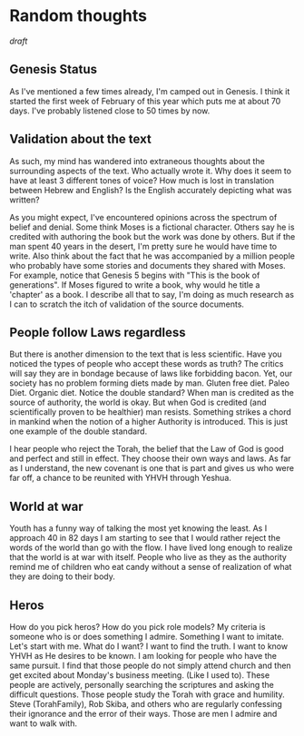 # Random thoughts

_draft_

## Genesis Status
As I've mentioned a few times already, I'm camped out in Genesis. I think it started the first week of February of this year which puts me at about 70 days. I've probably listened close to 50 times by now.

## Validation about the text
As such, my mind has wandered into extraneous thoughts about the surrounding aspects of the text. Who actually wrote it. Why does it seem to have at least 3 different tones of voice? How much is lost in translation between Hebrew and English? Is the English accurately depicting what was written? 

As you might expect, I've encountered opinions across the spectrum of belief and denial. Some think Moses is a fictional character. Others say he is credited with authoring the book but  the work was done by others. But if the man spent 40 years in the desert, I'm pretty sure he would have time to write. Also think about the fact that he was accompanied by a million people who probably have some stories and documents they shared with Moses. For example, notice that Genesis 5 begins with "This is the book of generations". If Moses figured to write a book, why would he title a 'chapter' as a book. I describe all that to say, I'm doing as much research as I can to scratch the itch of validation of the source documents.

## People follow Laws regardless
But there is another dimension to the text that is less scientific. Have you noticed the types of people who accept these words as truth? The critics will say they are in bondage because of laws like forbidding bacon. Yet, our society has no problem forming diets made by man. Gluten free diet. Paleo Diet.  Organic diet. Notice the double standard? When man is credited as the source of authority, the world is okay. But when God is credited (and scientifically proven to be healthier) man resists. Something strikes a chord in mankind when the notion of a higher Authority is introduced. This is just one example of the double standard.

I hear people who reject the Torah, the belief that the Law of God is good and perfect and still in effect. They choose their own ways and laws. As far as I understand, the new covenant is one that is part and gives us who were far off, a chance to be reunited with YHVH through Yeshua. 

## World at war
Youth has a funny way of talking the most yet knowing the least. As I approach 40 in 82 days I am starting to see that I would rather reject the words of the world than go with the flow. I have lived long enough to realize that the world is at war with itself. People who live as they as the authority remind me of children who eat candy without a sense of realization of what they are doing to their body. 

## Heros
How do you pick heros? How do you pick role models? My criteria is someone who is or does something I admire. Something I want to imitate. Let's start with me. What do I want? I want to find the truth. I want to know YHVH as He desires to be known. I am looking for people who have the same pursuit. I find that those people do not simply attend church and then get excited about Monday's business meeting. (Like I used to). These people are actively, personally searching the scriptures and asking the difficult questions. Those people study the Torah with grace and humility. Steve (TorahFamily), Rob Skiba, and others who are regularly confessing their ignorance and the error of their ways. Those are men I admire and want to walk with. 


